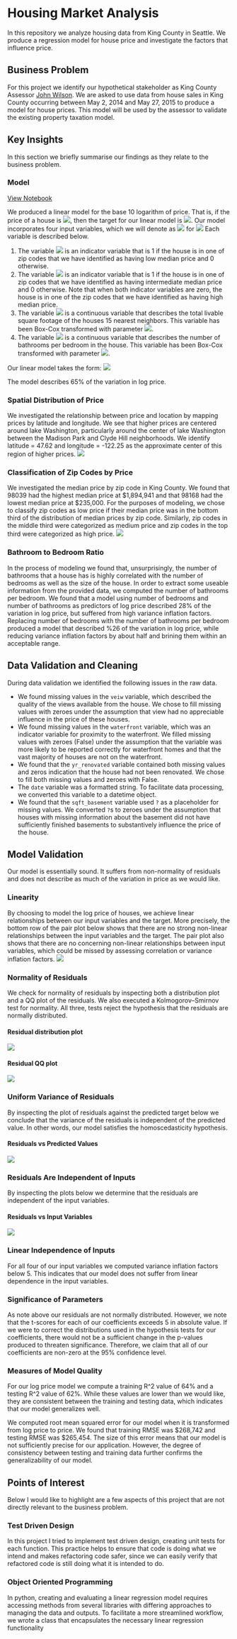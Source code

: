 # Housing Market Analysis

In this repository we analyze housing data from King County in Seattle. We produce a regression model for house price and investigate the factors that influence price.

## Business Problem 

For this project we identify our hypothetical stakeholder as King County Assessor [John Wilson](https://www.kingcounty.gov/depts/assessor/About-Us/Assessors-Bio.aspx). We are asked to use data from house sales in King County occurring between May 2, 2014 and May 27, 2015 to produce a model for house prices. This model will be used by the assessor to validate the existing property taxation model.

## Key Insights
In this section we briefly summarise our findings as they relate to the business problem.
### Model
[View Notebook](notebooks/PricingModel.ipynb)

We produced a linear model for the base 10 logarithm of price. That is, if the price of a house is <img src="https://render.githubusercontent.com/render/math?math=P">, then the target for our linear model is <img src="https://render.githubusercontent.com/render/math?math=y = \log_{10}(P)">. Our model incorporates four input variables, which we will denote as <img src="https://render.githubusercontent.com/render/math?math=x_{k}"> for <img src="https://render.githubusercontent.com/render/math?math=k = 1, 2, 3, 4."> Each variable is described below.
 1. The variable <img src="https://render.githubusercontent.com/render/math?math=x_{1}"> is an indicator variable that is 1 if the house is in one of zip codes that we have identified as having low median price and 0 otherwise.
 2. The variable <img src="https://render.githubusercontent.com/render/math?math=x_{2}"> is an indicator variable that is 1 if the house is in one of zip codes that we have identified as having intermediate median price and 0 otherwise. Note that when both indicator variables are zero, the house is in one of the zip codes that we have identified as having high median price.
 3. The variable <img src="https://render.githubusercontent.com/render/math?math=x_{3}"> is a continuous variable that describes the total livable square footage of the houses 15 nearest neighbors. This variable has been Box-Cox transformed with parameter <img src="https://render.githubusercontent.com/render/math?math=\lambda = -0.21">.
 4. The variable <img src="https://render.githubusercontent.com/render/math?math=x_{4}"> is a continuous variable that describes the number of bathrooms per bedroom in the house. This variable has been Box-Cox transformed with parameter <img src="https://render.githubusercontent.com/render/math?math=\lambda = 0.21">.

Our linear model takes the form:
<img src="https://render.githubusercontent.com/render/math?math=y=0.37-0.29x_{1}-0.12x_{2}%2B1.44x_{3}\%2B0.08x_{4}">

The model describes 65% of the variation in log price.

### Spatial Distribution of Price

We investigated the relationship between price and location by mapping prices by latitude and longitude. We see that higher prices are centered around lake Washington, particularly around the center of lake Washington between the Madison Park and Clyde Hill neighborhoods. We identify latitude = 47.62 and longitude = -122.25 as the approximate center of this region of higher prices. 
<img src='images/price_map.png'/>

### Classification of Zip Codes by Price
We investigated the median price by zip code in King County. We found that 98039 had the highest median price at $1,894,941 and that 98168 had the lowest median price at $235,000. For the purposes of modeling, we chose to classify zip codes as low price if their median price was in the bottom third of the distribution of median prices by zip code. Similarly, zip codes in the middle third were categorized as medium price and zip codes in the top third were categorized as high price. 
<img src='images/zip_boxplots.png'/>

### Bathroom to Bedroom Ratio
In the process of modeling we found that, unsurprisingly, the number of bathrooms that a house has is highly correlated with the number of bedrooms as well as the size of the house. In order to extract some useable information from the provided data, we computed the number of bathrooms per bedroom. We found that a model using number of bedrooms and number of bathrooms as predictors of log price described 28% of the variation in log price, but suffered from high variance inflation factors. Replacing number of bedrooms with the number of bathrooms per bedroom produced a model that described %26 of the variation in log price, while reducing variance inflation factors by about half and brining them within an acceptable range.

## Data Validation and Cleaning
During data validation we identified the following issues in the raw data. 
 * We found missing values in the `veiw` variable, which described the quality of the views available from the house. We chose to fill missing values with zeroes under the assumption that view had no appreciable influence in the price of these houses. 
 * We found missing values in the `waterfront` variable, which was an indicator variable for proximity to the waterfront. We filled missing values with zeroes (False) under the assumption that the variable was more likely to be reported correctly for waterfront homes and that the vast majority of houses are not on the waterfront.
 * We found that the `yr_renovated` variable contained both missing values and zeros indication that the house had not been renovated. We chose to fill both missing values and zeroes with False. 
 * The `date` variable was a formatted string. To facilitate data processing, we converted this variable to a datetime object.
 * We found that the `sqft_basement` variable used `?` as a placeholder for missing values. We converted `?`s to zeroes under the assumption that houses with missing information about the basement did not have sufficiently finished basements to substantively influence the price of the house.

## Model Validation 
Our model is essentially sound. It suffers from non-normality of residuals and does not describe as much of the variation in price as we would like.
### Linearity
By choosing to model the log price of houses, we achieve linear relationships between our input variables and the target. More precisely, the bottom row of the pair plot below shows that there are no strong non-linear relationships between the input variables and the target. The pair plot also shows that there are no concerning non-linear relationships between input variables, which could be missed by assessing correlation or variance inflation factors.
<img src='images/pair_plot.png'/>
### Normality of Residuals
We check for normality of residuals by inspecting both a distribution plot and a QQ plot of the residuals. We also executed a Kolmogorov–Smirnov test for normality. All three, tests reject the hypothesis that the residuals are normally distributed.

#### Residual distribution plot
<img src='images/residual_distribution_plot.png'/>

#### Residual QQ plot
<img src='images/residual_qq_plot.png'/>

### Uniform Variance of Residuals
By inspecting the plot of residuals against the predicted target below we conclude that the variance of the residuals is independent of the predicted value. In other words, our model satisfies the homoscedasticity hypothesis. 

#### Residuals vs Predicted Values
<img src='images/predictions_residuals_plot.png'/>

### Residuals Are Independent of Inputs
By inspecting the plots below we determine that the residuals are independent of the input variables.

#### Residuals vs Input Variables
<img src='images/inputs_residuals_plot.png'/>

### Linear Independence of Inputs
For all four of our input variables we computed variance inflation factors below 5. This indicates that our model does not suffer from linear dependence in the input variables.

### Significance of Parameters
As note above our residuals are not normally distributed. However, we note that the t-scores for each of our coefficients exceeds 5 in absolute value. If we were to correct the distributions used in the hypothesis tests for our coefficients, there would not be a sufficient change in the p-values produced to threaten significance. Therefore, we claim that all of our coefficients are non-zero at the 95% confidence level. 

### Measures of Model Quality
For our log price model we compute a training R^2 value of 64% and a testing R^2 value of 62%. While these values are lower than we would like, they are consistent between the training and testing data, which indicates that our model generalizes well. 

We computed root mean squared error for our model when it is transformed from log price to price. We found that training RMSE was $268,742 and testing RMSE was $265,454. The size of this error means that our model is not sufficiently precise for our application. However, the degree of consistency between testing and training data further confirms the generalizability of our model. 

## Points of Interest
Below I would like to highlight are a few aspects of this project that are not directly relevant to the business problem.

### Test Driven Design
In this project I tried to implement test driven design, creating unit tests for each function. This practice helps to ensure that code is doing what we intend and makes refactoring code safer, since we can easily verify that refactored code is still doing what it is intended to do.

### Object Oriented Programming
In python, creating and evaluating a linear regression model requires accessing methods from several libraries with differing approaches to managing the data and outputs. To facilitate a more streamlined workflow, we wrote a class that encapsulates the necessary linear regression functionality 
